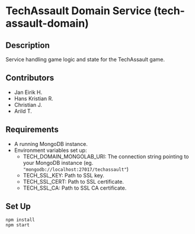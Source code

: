 # TechAssault Domain Service (tech-assault-domain)

## Description

Service handling game logic and state for the TechAssault game.

## Contributors

- Jan Eirik H.
- Hans Kristian R.
- Christian J.
- Arild T.

## Requirements

* A running MongoDB instance.
* Environment variables set up:
    * TECH_DOMAIN_MONGOLAB_URI: The connection string pointing to your MongoDB instance (eg. `"mongodb://localhost:27017/techassault"`)
    * TECH_SSL_KEY: Path to SSL key.
    * TECH_SSL_CERT: Path to SSL certificate.
    * TECH_SSL_CA: Path to SSL CA certificate.

## Set Up

    npm install
    npm start